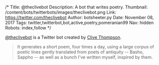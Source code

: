 /*
Title: @theclivebot
Description: A bot that writes poetry.
Thumbnail: /content/bots/twitterbots/images/theclivebot.png
Link: https://twitter.com/theclivebot
Author: botsheeter.py
Date: November 08, 2017
Tags: twitter,twitterbot,bot,active,poetry,pomeranian99
Nav: hidden
Robots: index,follow
*/

[@theclivebot](https://twitter.com/theclivebot) is a Twitter bot created by [Clive Thompson](https://twitter.com/pomeranian99). 

> It generates a short poem, four times a day, using a large corpus of poetic lines gently translated from poets of antiquity -- Basho, Sappho -- as well as a bunch I've written myself, inspired by them.

